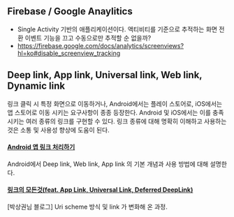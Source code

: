 ## Firebase / Google Anaylitics

- Single Activity 기반의 애플리케이션이다. 액티비티를 기준으로 추적하는 화면 전환 이벤트 기능을 끄고 수동으로만 추적할 순 없을까?
- https://firebase.google.com/docs/analytics/screenviews?hl=ko#disable_screenview_tracking

## Deep link, App link, Universal link, Web link, Dynamic link  

링크 클릭 시 특정 화면으로 이동하거나, Android에서는 플레이 스토어로, iOS에서는 앱 스토어로 이동 시키는 요구사항이 종종 등장한다. Android 및 iOS에서는 이를 충족시키는 여러 종류의 링크를 구현할 수 있다. 링크 종류에 대해 명확히 이해하고 사용하는 것은 소통 및 사용성 향상에 도움이 된다.

#### [Android 앱 링크 처리하기](https://developer.android.com/training/app-links?hl=ko)
Android에서 Deep link, Web link, App link 의 기본 개념과 사용 방법에 대해 설명한다.

#### [링크의 모든것(feat. App Link, Universal Link, Deferred DeepLink)](https://medium.com/prnd/%EB%94%A5%EB%A7%81%ED%81%AC%EC%9D%98-%EB%AA%A8%EB%93%A0%EA%B2%83-feat-app-link-universal-link-deferred-deeplink-61d6cf63a0a5)  
[박상권님 블로그] Uri scheme 방식 및 link 가 변화해 온 과정. 
